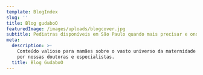 ```yaml
---
template: BlogIndex
slug: ''
title: Blog gudaboO
featuredImage: /images/uploads/blogcover.jpg
subtitle: Pediatras disponíveis em São Paulo quando mais precisar e onde estiver
meta:
  description: >-
    Conteúdo valioso para mamães sobre o vasto universo da maternidade - feito
    por nossas doutoras e especialistas.
  title: Blog GudaboO
---
```

<!-- ---
template: HomePage
slug: ''
title: Hello World!
featuredImage: /images/uploads/colour.jpg
subtitle: This is the home page subtitle test
meta:
  title: ''
---

# Gatsbro

An opinionated starter project for creating lightning-fast websites with [Gatsby](https://gatsbyjs.org) and [Netlify CMS](https://netlifycms.org).

- **[Gatsby](https://gatsbyjs.org)** static site generator
- **[Netlify CMS](https://github.com/netlify/netlify-cms)** for content management

[![Deploy to Netlify](https://www.netlify.com/img/deploy/button.svg)](https://app.netlify.com/start/deploy?repository=https://github.com/Jinksi/gatsbro&stack=cms)

## See also

[Netlify CMS Docs](https://www.netlifycms.org/docs/)  
[Netlify CMS Repo](https://github.com/netlify/netlify-cms)  
[Gatsby + Netlify CMS Starter](https://github.com/AustinGreen/gatsby-starter-netlify-cms) -->
